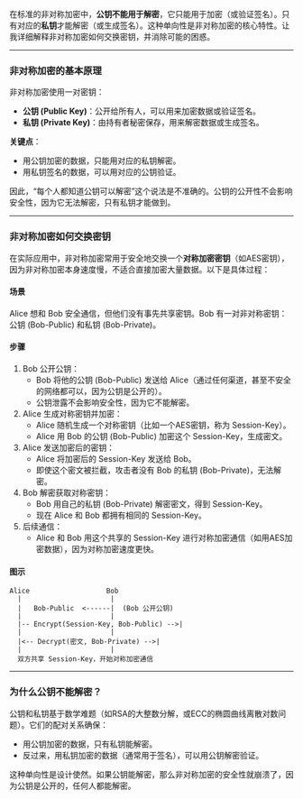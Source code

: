 



在标准的非对称加密中，**公钥不能用于解密**，它只能用于加密（或验证签名）。只有对应的**私钥**才能解密（或生成签名）。这种单向性是非对称加密的核心特性。让我详细解释非对称加密如何交换密钥，并消除可能的困惑。

------

### 非对称加密的基本原理

非对称加密使用一对密钥：

- **公钥 (Public Key)**：公开给所有人，可以用来加密数据或验证签名。
- **私钥 (Private Key)**：由持有者秘密保存，用来解密数据或生成签名。

**关键点**：

- 用公钥加密的数据，只能用对应的私钥解密。
- 用私钥签名的数据，可以用对应的公钥验证。

因此，“每个人都知道公钥可以解密”这个说法是不准确的。公钥的公开性不会影响安全性，因为它无法解密，只有私钥才能做到。

------

### 非对称加密如何交换密钥

在实际应用中，非对称加密常用于安全地交换一个**对称加密密钥**（如AES密钥），因为非对称加密本身速度慢，不适合直接加密大量数据。以下是具体过程：

#### 场景

Alice 想和 Bob 安全通信，但他们没有事先共享密钥。Bob 有一对非对称密钥：公钥 (Bob-Public) 和私钥 (Bob-Private)。

#### 步骤

1. Bob 公开公钥：
   - Bob 将他的公钥 (Bob-Public) 发送给 Alice（通过任何渠道，甚至不安全的网络都可以，因为公钥是公开的）。
   - 公钥泄露不会影响安全性，因为它不能解密。
2. Alice 生成对称密钥并加密：
   - Alice 随机生成一个对称密钥（比如一个AES密钥，称为 Session-Key）。
   - Alice 用 Bob 的公钥 (Bob-Public) 加密这个 Session-Key，生成密文。
3. Alice 发送加密后的密钥：
   - Alice 将加密后的 Session-Key 发送给 Bob。
   - 即使这个密文被拦截，攻击者没有 Bob 的私钥 (Bob-Private)，无法解密。
4. Bob 解密获取对称密钥：
   - Bob 用自己的私钥 (Bob-Private) 解密密文，得到 Session-Key。
   - 现在 Alice 和 Bob 都拥有相同的 Session-Key。
5. 后续通信：
   - Alice 和 Bob 用这个共享的 Session-Key 进行对称加密通信（如用AES加密数据），因为对称加密速度更快。

#### 图示

```shell]
Alice                   Bob
  |                      |
  |   Bob-Public  <------|  (Bob 公开公钥)
  |                      |
  |-- Encrypt(Session-Key, Bob-Public) -->|
  |                      |
  |<-- Decrypt(密文, Bob-Private) -->|
  |                      |
  双方共享 Session-Key，开始对称加密通信
```

------

### 为什么公钥不能解密？

公钥和私钥基于数学难题（如RSA的大整数分解，或ECC的椭圆曲线离散对数问题）。它们的配对关系确保：

- 用公钥加密的数据，只有私钥能解密。
- 反过来，用私钥加密的数据（通常用于签名），可以用公钥解密验证。

这种单向性是设计使然。如果公钥能解密，那么非对称加密的安全性就崩溃了，因为公钥是公开的，任何人都能解密。